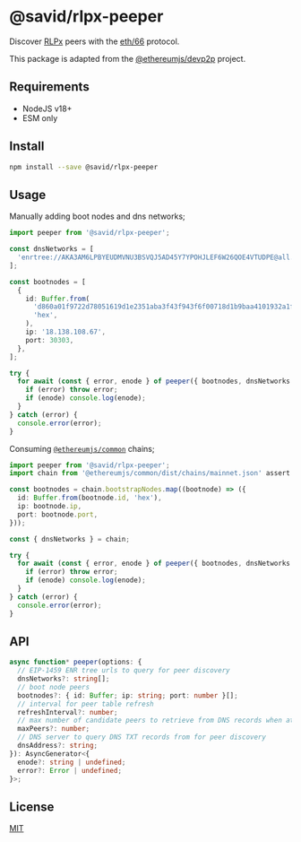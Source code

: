 # @savid/rlpx-peeper

Discover [RLPx](https://github.com/ethereum/devp2p/blob/master/rlpx.md) peers with the [eth/66](https://eips.ethereum.org/EIPS/eip-2481) protocol.

This package is adapted from the [@ethereumjs/devp2p](https://github.com/ethereumjs/ethereumjs-monorepo/tree/master/packages/devp2p) project.

## Requirements

- NodeJS v18+
- ESM only

## Install

```bash
npm install --save @savid/rlpx-peeper
```

## Usage

Manually adding boot nodes and dns networks;
```typescript
import peeper from '@savid/rlpx-peeper';

const dnsNetworks = [
  'enrtree://AKA3AM6LPBYEUDMVNU3BSVQJ5AD45Y7YPOHJLEF6W26QOE4VTUDPE@all.mainnet.ethdisco.net',
];

const bootnodes = [
  {
    id: Buffer.from(
      'd860a01f9722d78051619d1e2351aba3f43f943f6f00718d1b9baa4101932a1f5011f16bb2b1bb35db20d6fe28fa0bf09636d26a87d31de9ec6203eeedb1f666',
      'hex',
    ),
    ip: '18.138.108.67',
    port: 30303,
  },
];

try {
  for await (const { error, enode } of peeper({ bootnodes, dnsNetworks })) {
    if (error) throw error;
    if (enode) console.log(enode);
  }
} catch (error) {
  console.error(error);
}
```

Consuming [`@ethereumjs/common`](https://github.com/ethereumjs/ethereumjs-monorepo/tree/master/packages/common) chains;
```typescript
import peeper from '@savid/rlpx-peeper';
import chain from '@ethereumjs/common/dist/chains/mainnet.json' assert { type: 'json' };

const bootnodes = chain.bootstrapNodes.map((bootnode) => ({
  id: Buffer.from(bootnode.id, 'hex'),
  ip: bootnode.ip,
  port: bootnode.port,
}));

const { dnsNetworks } = chain;

try {
  for await (const { error, enode } of peeper({ bootnodes, dnsNetworks })) {
    if (error) throw error;
    if (enode) console.log(enode);
  }
} catch (error) {
  console.error(error);
}
```

## API

```typescript
async function* peeper(options: {
  // EIP-1459 ENR tree urls to query for peer discovery
  dnsNetworks?: string[];
  // boot node peers
  bootnodes?: { id: Buffer; ip: string; port: number }[];
  // interval for peer table refresh
  refreshInterval?: number;
  // max number of candidate peers to retrieve from DNS records when attempting to discover new nodes
  maxPeers?: number;
  // DNS server to query DNS TXT records from for peer discovery
  dnsAddress?: string;
}): AsyncGenerator<{
  enode?: string | undefined;
  error?: Error | undefined;
}>;
```

## License

[MIT](https://opensource.org/licenses/MIT)
